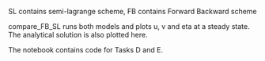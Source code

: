 SL contains semi-lagrange scheme, FB contains Forward Backward scheme


compare_FB_SL runs both models and plots u, v and eta at a steady state. The analytical solution is also plotted here.

The notebook contains code for Tasks D and E.
